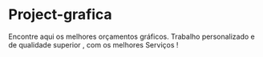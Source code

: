 # Project-grafica
Encontre aqui os melhores orçamentos gráficos. Trabalho personalizado e de qualidade superior , com os melhores Serviços !


